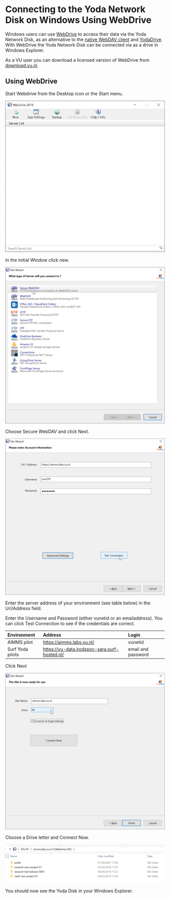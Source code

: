 # Connecting to the Yoda Network Disk on Windows Using WebDrive

Windows users can use [WebDrive](https://webdrive.com/) to access their data via the Yoda Network Disk,
as an alternative to the [native WebDAV client](yoda-disk-windowsnative.md) and
[YodaDrive](yoda-disk-yodadrive.md). With WebDrive the Yoda Network Disk can be connected via as a drive in 
Windows Explorer. 

As a VU user you can download a licensed version of WebDrive from [download.vu.nl](https://download.vu.nl).
 

## Using WebDrive

Start Webdrive from the Desktop icon or the Start menu.

![alt text](screenshots/screenshot-webdrive-start.png "Screenshot WebDrive: start")

In the initial Window click new.

![alt text](screenshots/screenshot-webdrive-choose.png "Screenshot WebDrive: choose connection")

Choose Secure WebDAV and click Next.

![alt text](screenshots/screenshot-webdrive-account.png "Screenshot WebDrive: account information")

Enter the server address of your environment (see table below) in the Url/Address field.

Enter the Username and Password (either vunetid or an emailaddress). You can click Test Connection to see if the 
credentials are correct. 

| Environment          | Address | Login                  |
|:-------------------- |:------------|:-------------------------|
| AIMMS pilot | https://aimms.labs.vu.nl/ | vunetid | 
| Surf Yoda pilots | https://vu-data.irodspoc-sara.surf-hosted.nl/ | email and password |

Click Next

![alt text](screenshots/screenshot-webdrive-ready.png "Screenshot WebDrive: ready")

Choose a Drive letter and Connect Now. 

![alt text](screenshots/screenshot-webdrive-explorer.png "Screenshot WebDrive: explorer")

You should now see the Yoda Disk in your Windows Explorer.